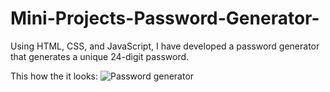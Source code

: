 # Mini-Projects-Password-Generator-
Using HTML, CSS, and JavaScript, I have developed a password generator that generates a unique 24-digit password.

This how the it looks:
![Password generator](https://github.com/user-attachments/assets/d040384d-8e34-4188-a5f5-b9527c7c6716)
